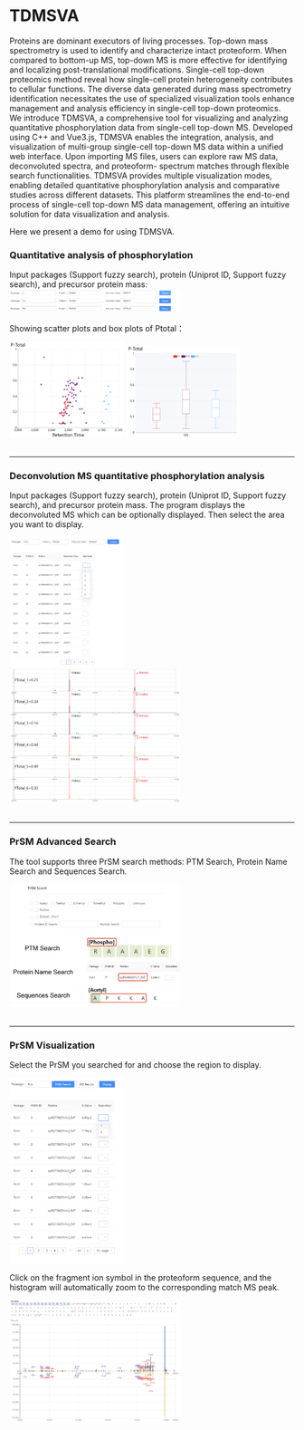# TDMSVA
Proteins are dominant executors of living processes. Top-down mass spectrometry is used to identify and characterize intact proteoform. When compared to bottom-up MS, top-down MS is more effective for identifying and localizing post-translational modifications. Single-cell top-down proteomics method reveal how single-cell protein heterogeneity contributes to cellular functions. The diverse data generated during mass spectrometry identification necessitates the use of specialized visualization tools enhance management and analysis efficiency in single-cell top-down proteomics.
We introduce TDMSVA, a comprehensive tool for visualizing and analyzing quantitative phosphorylation data from single-cell top-down MS. Developed using C++ and Vue3.js, TDMSVA enables the integration, analysis, and visualization of multi-group single-cell top-down MS data within a unified web interface. Upon importing MS files, users can explore raw MS data, deconvoluted spectra, and proteoform- spectrum matches through flexible search functionalities. TDMSVA provides multiple visualization modes, enabling detailed quantitative phosphorylation analysis and comparative studies across different datasets. This platform streamlines the end-to-end process of single-cell top-down MS data management, offering an intuitive solution for data visualization and analysis.


Here we present a demo for using TDMSVA.



### Quantitative analysis of phosphorylation

Input packages (Support fuzzy search), protein (Uniprot ID, Support fuzzy search), and precursor protein mass:
<img width = "60%" height = "60%" src=".\img\image.png">


Showing scatter plots and box plots of Ptotal：

<img width = "40%" height = "40%" src=".\img\ptotal1.png">
<img width = "40%" height = "40%" src=".\img\ptotal2.png">
<br /><br />

***

### Deconvolution MS quantitative phosphorylation analysis

Input packages (Support fuzzy search), protein (Uniprot ID, Support fuzzy search), and precursor protein mass. The program displays the deconvoluted MS which can be optionally displayed. Then select the area you want to display.


<img width = "40%" height = "40%" src="./img/deconv.png">
<img width = "60%" height = "60%" src="./img/6spCom.png">
<br /><br />

***

### PrSM Advanced Search
The tool supports three PrSM search methods: PTM Search, Protein Name Search and Sequences Search.

<img width = "60%" height = "60%" src="./img/adSearch.png">
<br /><br />

***

### PrSM Visualization
Select the PrSM you searched for and choose the region to display.

<img width = "40%" height = "40%" src="./img/prsmVS.png">


Click on the fragment ion symbol in the proteoform sequence, and the histogram will automatically zoom to the corresponding match MS peak.


<img width = "60%" height = "60%" src="./img/seqPrSM.png">

<img width = "60%" height = "60%" src="./img/twoMSCom.png">
